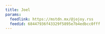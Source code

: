 ```yaml
---
title: Joel
params:
  feedlink: https://mstdn.mx/@jojoy.rss
  feedid: 68447936f43329f5895e7b4edbcc0fff
---
```

